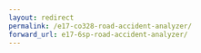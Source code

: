 ```yaml
---
layout: redirect
permalink: /e17-co328-road-accident-analyzer/
forward_url: e17-6sp-road-accident-analyzer/
---
```

